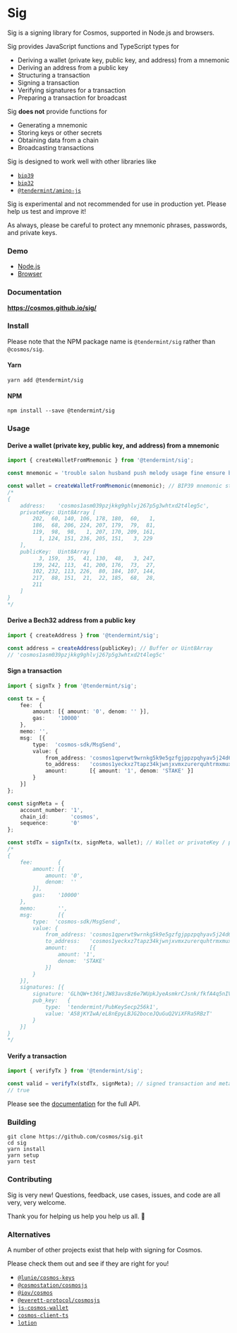 # Sig

Sig is a signing library for Cosmos, supported in Node.js and browsers.

Sig provides JavaScript functions and TypeScript types for

  - Deriving a wallet (private key, public key, and address) from a mnemonic
  - Deriving an address from a public key
  - Structuring a transaction
  - Signing a transaction
  - Verifying signatures for a transaction
  - Preparing a transaction for broadcast

Sig **does not** provide functions for

  - Generating a mnemonic
  - Storing keys or other secrets
  - Obtaining data from a chain
  - Broadcasting transactions

Sig is designed to work well with other libraries like
  - [`bip39`](https://github.com/bitcoinjs/bip39)
  - [`bip32`](https://github.com/bitcoinjs/bip32)
  - [`@tendermint/amino-js`](https://github.com/cosmos/amino-js)

Sig is experimental and not recommended for use in production yet. Please help us test and improve it!

As always, please be careful to protect any mnemonic phrases, passwords, and private keys.

### Demo

  - [Node.js](https://repl.it/repls/DodgerblueAshamedTest)
  - [Browser](https://jsfiddle.net/pbc6zkeh/)

### Documentation

**https://cosmos.github.io/sig/**

### Install

Please note that the NPM package name is `@tendermint/sig` rather than `@cosmos/sig`.

#### Yarn
```shell
yarn add @tendermint/sig
```

#### NPM
```shell
npm install --save @tendermint/sig
```

### Usage

#### Derive a wallet (private key, public key, and address) from a mnemonic

```typescript
import { createWalletFromMnemonic } from '@tendermint/sig';

const mnemonic = 'trouble salon husband push melody usage fine ensure blade deal miss twin';

const wallet = createWalletFromMnemonic(mnemonic); // BIP39 mnemonic string
/*
{
    address:    'cosmos1asm039pzjkkg9ghlvj267p5g3whtxd2t4leg5c',
    privateKey: Uint8Array [
        202,  60, 140, 106, 178, 180,  60,   1,
        186,  68, 206, 224, 207, 179,  79,  81,
        119,  98,  98,   1, 207, 170, 209, 161,
          1, 124, 151, 236, 205, 151,   3, 229
    ],
    publicKey:  Uint8Array [
          3, 159,  35,  41, 130,  48,   3, 247,
        139, 242, 113,  41, 200, 176,  73,  27,
        102, 232, 113, 226,  80, 184, 107, 144,
        217,  88, 151,  21,  22, 185,  68,  28,
        211
    ]
}
*/
```

#### Derive a Bech32 address from a public key

```typescript
import { createAddress } from '@tendermint/sig';

const address = createAddress(publicKey); // Buffer or Uint8Array
// 'cosmos1asm039pzjkkg9ghlvj267p5g3whtxd2t4leg5c'
```

#### Sign a transaction

```typescript
import { signTx } from '@tendermint/sig';

const tx = {
    fee:  {
        amount: [{ amount: '0', denom: '' }],
        gas:    '10000'
    },
    memo: '',
    msg:  [{
        type:  'cosmos-sdk/MsgSend',
        value: {
            from_address: 'cosmos1qperwt9wrnkg5k9e5gzfgjppzpqhyav5j24d66',
            to_address:   'cosmos1yeckxz7tapz34kjwnjxvmxzurerquhtrmxmuxt',
            amount:       [{ amount: '1', denom: 'STAKE' }]
        }
    }]
};

const signMeta = {
    account_number: '1',
    chain_id:       'cosmos',
    sequence:       '0'
};

const stdTx = signTx(tx, signMeta, wallet); // Wallet or privateKey / publicKey pair; see example above
/*
{
    fee:        {
        amount: [{
            amount: '0',
            denom:  ''
        }],
        gas:    '10000'
    },
    memo:       '',
    msg:        [{
        type:  'cosmos-sdk/MsgSend',
        value: {
            from_address: 'cosmos1qperwt9wrnkg5k9e5gzfgjppzpqhyav5j24d66',
            to_address:   'cosmos1yeckxz7tapz34kjwnjxvmxzurerquhtrmxmuxt',
            amount:       [{
                amount: '1',
                denom:  'STAKE'
            }]
        }
    }],
    signatures: [{
        signature: 'GLhQW+t36tjJW83avsBz6e7WUpkJyeAsmkrCJsnk/fkfA4q5nIVVwTF5HPQhFdkhMfAVKPFuvDmigRp+VQCwtg==',
        pub_key:   {
            type:  'tendermint/PubKeySecp256k1',
            value: 'A58jKYIwA/eL8nEpyLBJG2boceJQuGuQ2ViXFRa5RBzT'
        }
    }]
}
*/
```

#### Verify a transaction

```typescript
import { verifyTx } from '@tendermint/sig';

const valid = verifyTx(stdTx, signMeta); // signed transaction and metadata; see example above
// true
```

Please see the [documentation](https://cosmos.github.io/sig/) for the full API.

### Building

```shell
git clone https://github.com/cosmos/sig.git
cd sig
yarn install
yarn setup
yarn test
```

### Contributing

Sig is very new! Questions, feedback, use cases, issues, and code are all very, very welcome.

Thank you for helping us help you help us all. 🎁

### Alternatives

A number of other projects exist that help with signing for Cosmos.

Please check them out and see if they are right for you!

- [`@lunie/cosmos-keys`](https://github.com/luniehq/cosmos-keys)
- [`@cosmostation/cosmosjs`](https://github.com/cosmostation/cosmosjs)
- [`@iov/cosmos`](https://github.com/iov-one/iov-core/tree/1220-cosmos-codec/packages/iov-cosmos)
- [`@everett-protocol/cosmosjs`](https://github.com/everett-protocol/cosmosjs)
- [`js-cosmos-wallet`](https://github.com/okwme/js-cosmos-wallet)
- [`cosmos-client-ts`](https://github.com/lcnem/cosmos-client-ts)
- [`lotion`](https://github.com/nomic-io/lotion)
